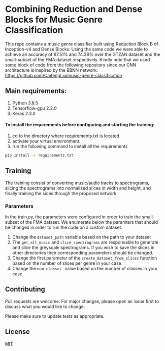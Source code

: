 # Combining Reduction and Dense Blocks for Music Genre Classification
This repo contains a music genre classifier built using Reduction Block B of Inception-v4 and Dense Blocks. Using the same code we were able to achieve an accuracy of 97.51% and 74.39% over the GTZAN dataset and the small-subset of the FMA dataset respectively.
Kindly note that we used some block of code from the following repository since our CNN architecture is inspired by the BBNN network.
https://github.com/CaifengLiu/music-genre-classification

## Main requirements:
  1. Python 3.8.5
  2. Tensorflow-gpu 2.2.0
  3. Keras 2.3.0 

#### To install the requirements before configuring and starting the training:
  1. cd to the directory where requirements.txt is located.
  2. activate your virtual environment.
  3. run the following command to install all the requirements
  
```bash
pip install -r requirements.txt
```

## Training
The training consist of converting music/audio tracks to spectrograms, slicing the spectrograms into normalized slices in width and height, and finally training the sices through the proposed network.

### Parameters
In the train.py, the parameters were configured in order to train the small-subset of the FMA dataset.
We enumerate below the paramters that should be changed in order to run the code on a custom dataset.

  1. Change the ``` dataset_path ``` variable based on the path to your dataset
  2. The ``` get_all_music ``` and ``` slice_spectrograms ``` are responsable to generate and slice the greyscale spectrograms. If you wish to save the slices in   other directories their corresponding parameters should be changed.
  3. Change the first parameter of the ``` create_dataset_from_slices ``` function based on the number of slices per genre in your case.
  4. Change the ```num_classes ``` value based on the number of classes in your case.




## Contributing
Pull requests are welcome. For major changes, please open an issue first to discuss what you would like to change.

Please make sure to update tests as appropriate.

## License
[MIT](https://choosealicense.com/licenses/mit/)
